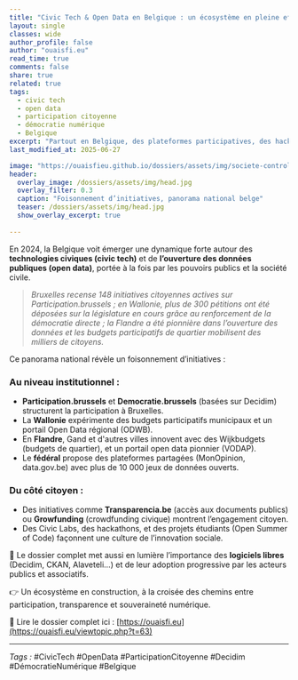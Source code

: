 ```yaml
---
title: "Civic Tech & Open Data en Belgique : un écosystème en pleine effervescence"
layout: single
classes: wide
author_profile: false
author: "ouaisfi.eu"
read_time: true
comments: false
share: true
related: true
tags:
  - civic tech
  - open data
  - participation citoyenne
  - démocratie numérique
  - Belgique
excerpt: "Partout en Belgique, des plateformes participatives, des hackathons citoyens et des portails open data font émerger une nouvelle culture démocratique."
last_modified_at: 2025-06-27

image: "https://ouaisfieu.github.io/dossiers/assets/img/societe-controle-frictions.jpg"
header:
  overlay_image: /dossiers/assets/img/head.jpg
  overlay_filter: 0.3
  caption: "Foisonnement d’initiatives, panorama national belge"
  teaser: /dossiers/assets/img/head.jpg
  show_overlay_excerpt: true
  
---
```


En 2024, la Belgique voit émerger une dynamique forte autour des **technologies civiques (civic tech)** et de **l’ouverture des données publiques (open data)**, portée à la fois par les pouvoirs publics et la société civile.

> *Bruxelles recense 148 initiatives citoyennes actives sur Participation.brussels ; en Wallonie, plus de 300 pétitions ont été déposées sur la législature en cours grâce au renforcement de la démocratie directe ; la Flandre a été pionnière dans l’ouverture des données et les budgets participatifs de quartier mobilisent des milliers de citoyens.*

Ce panorama national révèle un foisonnement d’initiatives :

### Au niveau institutionnel :
- **Participation.brussels** et **Democratie.brussels** (basées sur Decidim) structurent la participation à Bruxelles.
- La **Wallonie** expérimente des budgets participatifs municipaux et un portail Open Data régional (ODWB).
- En **Flandre**, Gand et d'autres villes innovent avec des Wijkbudgets (budgets de quartier), et un portail open data pionnier (VODAP).
- Le **fédéral** propose des plateformes partagées (MonOpinion, data.gov.be) avec plus de 10 000 jeux de données ouverts.

### Du côté citoyen :
- Des initiatives comme **Transparencia.be** (accès aux documents publics) ou **Growfunding** (crowdfunding civique) montrent l’engagement citoyen.
- Des Civic Labs, des hackathons, et des projets étudiants (Open Summer of Code) façonnent une culture de l’innovation sociale.

📌 Le dossier complet met aussi en lumière l’importance des **logiciels libres** (Decidim, CKAN, Alaveteli…) et de leur adoption progressive par les acteurs publics et associatifs.

👉 Un écosystème en construction, à la croisée des chemins entre participation, transparence et souveraineté numérique.

📘 Lire le dossier complet ici : [https://ouaisfi.eu](https://ouaisfi.eu/viewtopic.php?t=63)

---

_Tags :_ #CivicTech #OpenData #ParticipationCitoyenne #Decidim #DémocratieNumérique #Belgique
